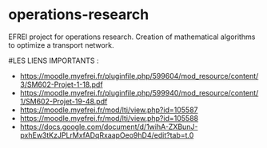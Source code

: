 # operations-research
EFREI project for operations research. Creation of mathematical algorithms to optimize a transport network.


#LES LIENS IMPORTANTS : 

  * https://moodle.myefrei.fr/pluginfile.php/599604/mod_resource/content/3/SM602-Projet-1-18.pdf
  * https://moodle.myefrei.fr/pluginfile.php/599940/mod_resource/content/1/SM602-Projet-19-48.pdf
  * https://moodle.myefrei.fr/mod/lti/view.php?id=105587
  * https://moodle.myefrei.fr/mod/lti/view.php?id=105588
  * https://docs.google.com/document/d/1wihA-ZXBunJ-pxhEw3tKzJPLrMxfADqRxaapOeo9hD4/edit?tab=t.0
